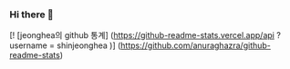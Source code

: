 ### Hi there 👋
[! [jeonghea의 github 통계] (https://github-readme-stats.vercel.app/api ? username = shinjeonghea )] (https://github.com/anuraghazra/github-readme-stats)

<!--
**shinjeonghea/shinjeonghea** is a ✨ _special_ ✨ repository because its `README.md` (this file) appears on your GitHub profile.

Here are some ideas to get you started:

- 🔭 I’m currently working on ...
- 🌱 I’m currently learning ...
- 👯 I’m looking to collaborate on ...
- 🤔 I’m looking for help with ...
- 💬 Ask me about ...
- 📫 How to reach me: ...
- 😄 Pronouns: ...
- ⚡ Fun fact: ...
-->
